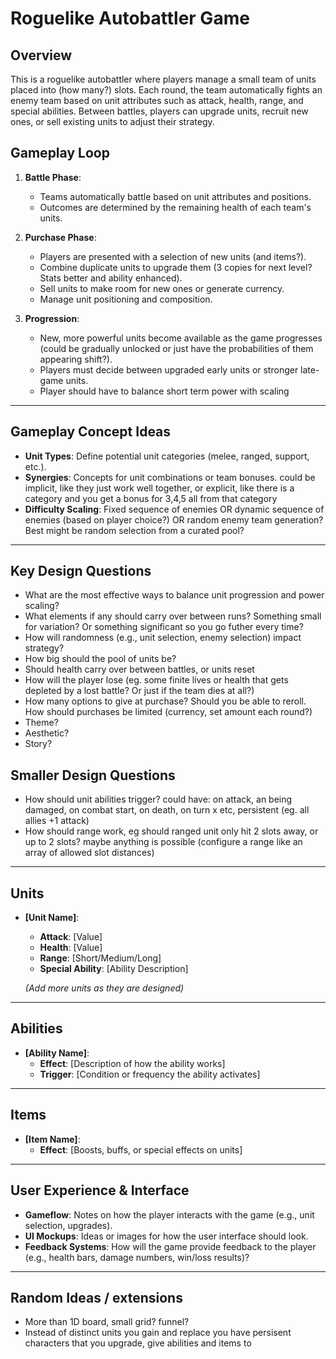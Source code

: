 # Roguelike Autobattler Game

## Overview
This is a roguelike autobattler where players manage a small team of units placed into (how many?) slots. Each round, the team automatically fights an enemy team based on unit attributes such as attack, health, range, and special abilities. Between battles, players can upgrade units, recruit new ones, or sell existing units to adjust their strategy.

## Gameplay Loop
1. **Battle Phase**: 
   - Teams automatically battle based on unit attributes and positions.
   - Outcomes are determined by the remaining health of each team's units.

2. **Purchase Phase**:
   - Players are presented with a selection of new units (and items?).
   - Combine duplicate units to upgrade them (3 copies for next level? Stats better and ability enhanced).
   - Sell units to make room for new ones or generate currency.
   - Manage unit positioning and composition.

3. **Progression**:
   - New, more powerful units become available as the game progresses (could be gradually unlocked or just have the probabilities of them appearing shift?).
   - Players must decide between upgraded early units or stronger late-game units.
   - Player should have to balance short term power with scaling

---

## Gameplay Concept Ideas
- **Unit Types**: Define potential unit categories (melee, ranged, support, etc.).
- **Synergies**: Concepts for unit combinations or team bonuses. could be implicit, like they just work well together, or explicit, like there is a category and you get a bonus for 3,4,5 all from that category
- **Difficulty Scaling**: Fixed sequence of enemies OR dynamic sequence of enemies (based on player choice?) OR random enemy team generation? Best might be random selection from a curated pool?

---

## Key Design Questions

- What are the most effective ways to balance unit progression and power scaling?
- What elements if any should carry over between runs? Something small for variation? Or something significant so you go futher every time?
- How will randomness (e.g., unit selection, enemy selection) impact strategy?
- How big should the pool of units be?
- Should health carry over between battles, or units reset
- How will the player lose (eg. some finite lives or health that gets depleted by a lost battle? Or just if the team dies at all?)
- How many options to give at purchase? Should you be able to reroll. How should purchases be limited (currency, set amount each round?)
- Theme?
- Aesthetic?
- Story?

## Smaller Design Questions
- How should unit abilities trigger? could have: on attack, an being damaged, on combat start, on death, on turn x etc, persistent (eg. all allies +1 attack)
- How should range work, eg should ranged unit only hit 2 slots away, or up to 2 slots? maybe anything is possible (configure a range like an array of allowed slot distances)
---

## Units
- **[Unit Name]**:
  - **Attack**: [Value]
  - **Health**: [Value]
  - **Range**: [Short/Medium/Long]
  - **Special Ability**: [Ability Description]
  
  _(Add more units as they are designed)_

---

## Abilities
- **[Ability Name]**:
  - **Effect**: [Description of how the ability works]
  - **Trigger**: [Condition or frequency the ability activates]

---

## Items
- **[Item Name]**:
  - **Effect**: [Boosts, buffs, or special effects on units]

---

## User Experience & Interface
- **Gameflow**: Notes on how the player interacts with the game (e.g., unit selection, upgrades).
- **UI Mockups**: Ideas or images for how the user interface should look.
- **Feedback Systems**: How will the game provide feedback to the player (e.g., health bars, damage numbers, win/loss results)?

---

## Random Ideas / extensions
- More than 1D board, small grid? funnel?
- Instead of distinct units you gain and replace you have persisent characters that you upgrade, give abilities and items to

